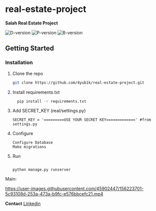 # real-estate-project
**Salah Real Estate Project**

![D-version](https://img.shields.io/badge/Django-4.0.2-blue)
![P-version](https://img.shields.io/badge/Python-3.10-green)
![B-version](https://img.shields.io/badge/Bootstrap-5.0-purple)


## Getting Started

### Installation

1. Clone the repo
   ```sh
   git clone https://github.com/4yub1k/real-estate-project.git
   ```
2. Install requirements.txt
   ```sh
     pip install -r requirements.txt
   ```
3. Add SECRET_KEY (real/settings.py)
   ```
   SECRET_KEY = '=========USE YOUR SECRET KEY=============' #from settings.py
   ```
4. Configure
   ```
   Configure Database 
   Make migrations
   ```
5. Run
   ```

   python manage.py runserver
   ```

Main:


https://user-images.githubusercontent.com/45902447/156223701-5c93108d-253a-473a-b9fc-e576bbcefc21.mp4

**Contact**
[Linkedin](https://www.linkedin.com/in/ayubi99/)
